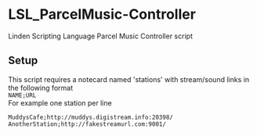 # LSL_ParcelMusic-Controller
Linden Scripting Language Parcel Music Controller script


## Setup
This script requires a notecard named 'stations' with stream/sound links in the following format  
`NAME;URL`  
For example one station per line  
```
MuddysCafe;http://muddys.digistream.info:20398/  
AnotherStation;http://fakestreamurl.com:9001/  
```
